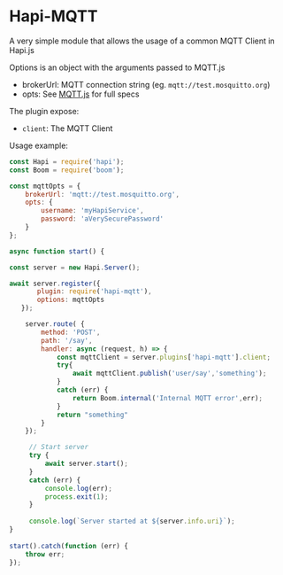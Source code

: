 # Hapi-MQTT

A very simple module that allows the usage of a common MQTT Client in Hapi.js

Options is an object with the arguments passed to MQTT.js

- brokerUrl: MQTT connection string (eg. `mqtt://test.mosquitto.org`)
- opts: See [MQTT.js](https://github.com/mqttjs/MQTT.js) for full specs

The plugin expose:
 - `client`: The MQTT Client
 
Usage example:
 ```js
 const Hapi = require('hapi');
 const Boom = require('boom');
 
 const mqttOpts = {
     brokerUrl: 'mqtt://test.mosquitto.org',
     opts: {
         username: 'myHapiService',
         password: 'aVerySecurePassword'
     }
 };
 
 async function start() {

 const server = new Hapi.Server();
 
await server.register({
        plugin: require('hapi-mqtt'),
        options: mqttOpts
    });
 
     server.route( {
         method: 'POST',
         path: '/say',
         handler: async (request, h) => {
             const mqttClient = server.plugins['hapi-mqtt'].client;
             try{
                 await mqttClient.publish('user/say','something');
             }
             catch (err) {
                 return Boom.internal('Internal MQTT error',err);
             }
             return "something"
         }
     });
 
      // Start server
      try {
          await server.start();
      }
      catch (err) {
          console.log(err);
          process.exit(1);
      }
      
      console.log(`Server started at ${server.info.uri}`);
 }
      
 start().catch(function (err) {
     throw err;
 });
```

